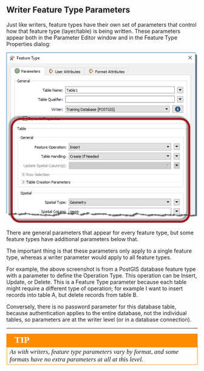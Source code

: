 ## Writer Feature Type Parameters ##
Just like writers, feature types have their own set of parameters that control how that feature type (layer/table) is being written. These parameters appear both in the Parameter Editor window and in the Feature Type Properties dialog:

![](./Images/Img4.067.WriterFeatureTypeFormatParamsTab.png)

There are general parameters that appear for every feature type, but some feature types have additional parameters below that.

The important thing is that these parameters only apply to a single feature type, whereas a writer parameter would apply to all feature types.

For example, the above screenshot is from a PostGIS database feature type with a parameter to define the Operation Type. This operation can be Insert, Update, or Delete. This is a Feature Type parameter because each table might require a different type of operation; for example I want to insert records into table A, but delete records from table B. 

Conversely, there is no password parameter for this database table, because authentication applies to the entire database, not the individual tables, so parameters are at the writer level (or in a database connection).

---

<!--Tip Section--> 

<table style="border-spacing: 0px">
<tr>
<td style="vertical-align:middle;background-color:darkorange;border: 2px solid darkorange">
<i class="fa fa-info-circle fa-lg fa-pull-left fa-fw" style="color:white;padding-right: 12px;vertical-align:text-top"></i>
<span style="color:white;font-size:x-large;font-weight: bold;font-family:serif">TIP</span>
</td>
</tr>

<tr>
<td style="border: 1px solid darkorange">
<span style="font-family:serif; font-style:italic; font-size:larger">
As with writers, feature type parameters vary by format, and some formats have no extra parameters at all at this level.
</span>
</td>
</tr>
</table>